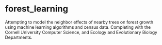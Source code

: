 # forest_learning
Attempting to model the neighbor effects of nearby trees on forest growth using machine learning algorithms and census data. Completing with the Cornell University Computer Science, and Ecology and Evolutionary Biology Departments. 
